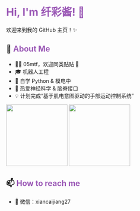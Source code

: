 # <span style="color:#9b59b6;">Hi, I'm 纤彩酱! 👋</span>

欢迎来到我的 GitHub 主页！✨

## 🚀 <span style="color:#9b59b6;">About Me</span>
- 🏳‍⚧ 05mtf，欢迎同类贴贴 💖
- 🎓 机器人工程
- 🌱 自学 Python & 模电中
- 🧠 热爱神经科学 & 脑脊接口
- 💡 计划完成“基于肌电意图驱动的手部运动控制系统”

<p align="left">
  <img src="https://github-readme-stats.vercel.app/api?username=xiancaijiang27&show_icons=true&title_color=9f57f9&icon_color=ff66c4&text_color=333333&bg_color=ffffff" height="165"/>
  <img src="https://github-readme-stats.vercel.app/api/top-langs/?username=xiancaijiang27&layout=compact&title_color=9f57f9&text_color=333333&bg_color=ffffff" height="165"/>
</p>

## 📫 <span style="color:#9b59b6;">How to reach me</span>
- 💬 微信：xiancaijiang27
